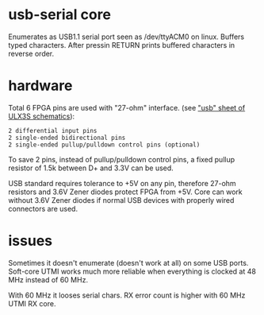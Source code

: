 # usb-serial core

Enumerates as USB1.1 serial port seen as /dev/ttyACM0 on linux.
Buffers typed characters. After pressin RETURN prints buffered
characters in reverse order.

# hardware

Total 6 FPGA pins are used with "27-ohm" interface.
(see ["usb" sheet of ULX3S schematics](https://github.com/emard/ulx3s/tree/master/doc/schematics.pdf)):

    2 differential input pins
    2 single-ended bidirectional pins
    2 single-ended pullup/pulldown control pins (optional)

To save 2 pins, instead of pullup/pulldown control pins,
a fixed pullup resistor of 1.5k between D+ and 3.3V can be used.

USB standard requires tolerance to +5V on any pin,
therefore 27-ohm resistors and 3.6V Zener diodes protect FPGA from +5V.
Core can work without 3.6V Zener diodes if normal
USB devices with properly wired connectors are used.

# issues

Sometimes it doesn't enumerate (doesn't work at all) on some USB ports.
Soft-core UTMI works much more reliable when everything is clocked
at 48 MHz instead of 60 MHz.

With 60 MHz it looses serial chars. RX error count is higher with
60 MHz UTMI RX core.
